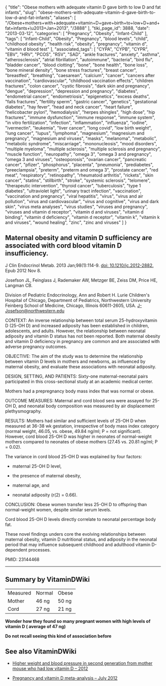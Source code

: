 {
    "title": "Obese mothers with adequate vitamin D gave birth to low D and fat infants",
    "slug": "obese-mothers-with-adequate-vitamin-d-gave-birth-to-low-d-and-fat-infants",
    "aliases": [
        "/Obese+mothers+with+adequate+vitamin+D+gave+birth+to+low+D+and+fat+infants+\u2013+Jan+2013",
        "/3888"
    ],
    "tiki_page_id": 3888,
    "date": "2013-03-12",
    "categories": [
        "Pregnancy",
        "Obesity",
        "Infant-Child"
    ],
    "tags": [
        "Infant-Child",
        "Obesity",
        "Pregnancy",
        "blood levels",
        "child",
        "childhood obesity",
        "health risk",
        "obesity",
        "pregnancy",
        "vitamin d",
        "vitamin d blood test"
    ],
    "associated_tags": [
        "CYPA",
        "CYPB",
        "CYPR",
        "EBV",
        "HRV",
        "PCOS",
        "RSV",
        "SAD",
        "ankle fractures",
        "anxiety",
        "asthma",
        "atherosclerosis",
        "atrial fibrillation",
        "autoimmune",
        "bacteria",
        "bird flu",
        "bladder cancer",
        "blood clotting",
        "bone",
        "bone health",
        "bone loss",
        "bone mineral density",
        "bone stress fractures",
        "breast cancer",
        "breastfed",
        "breathing",
        "caesarean",
        "calcium",
        "cancer",
        "cancers after vaccination",
        "cardiovascular",
        "childhood vaccination effects",
        "children fractures",
        "colon cancer",
        "cystic fibrosis",
        "dark skin and pregnancy",
        "dengue",
        "depression",
        "depression and pregnancy",
        "diabetes",
        "endometrial cancer",
        "endometriosis",
        "epigenetics",
        "excess deaths",
        "falls fractures",
        "fertility sperm",
        "gastric cancer",
        "genetics",
        "gestational diabetes",
        "hay fever",
        "head and neck cancer",
        "heart failure",
        "helicobacter pylori",
        "hemodialysis",
        "herpes shingles",
        "high dose",
        "hip fractures",
        "immune dysfunction",
        "immune response",
        "immune system",
        "in vitro fertilization",
        "infection",
        "inflammation",
        "influenza",
        "iodine",
        "ivermectin",
        "leukemia",
        "liver cancer",
        "long covid",
        "low birth weight",
        "lung cancer",
        "lupus",
        "lymphoma",
        "magnesium",
        "magnesium and pregnancy",
        "magnesium and viruses",
        "masks",
        "melanoma",
        "metabolic",
        "metabolic syndrome",
        "miscarriage",
        "mononucleosis",
        "mood disorders",
        "multiple myeloma",
        "multiple sclerosis",
        "multiple sclerosis and pregnancy",
        "muscle function",
        "neuropathy",
        "omega 3",
        "omega 3 and pregnancy",
        "omega 3 and viruses",
        "osteoporosis",
        "ovarian cancer",
        "pancreatic cancer",
        "pfizer",
        "phosphorus",
        "placenta",
        "pneumonia",
        "prediabetes",
        "preeclampsia",
        "preterm",
        "preterm and omega 3",
        "prostate cancer",
        "red meat",
        "respiratory",
        "retinopathy",
        "rheumatoid arthritis",
        "rickets",
        "skin cancer",
        "statins",
        "stillbirth",
        "stroke",
        "systemic sclerosis",
        "telomere",
        "therapeutic intervention",
        "thyroid cancer",
        "tuberculosis",
        "type 1 diabetes",
        "ultraviolet light",
        "urinary tract infection",
        "vaccination",
        "vaccination and pregnancy",
        "viral hepatitis",
        "virus",
        "virus and air pollution",
        "virus and cardiovascular",
        "virus and cognitive",
        "virus and dark skin",
        "virus meta analyses",
        "virus studies",
        "viruses and pregnancy",
        "viruses and vitamin d receptor",
        "vitamin d and viruses",
        "vitamin d binding",
        "vitamin d deficiency",
        "vitamin d receptor",
        "vitamin k",
        "vitamin k and viruses",
        "wound healing",
        "zinc",
        "zinc and viruses"
    ]
}


## Maternal obesity and vitamin D sufficiency are associated with cord blood vitamin D insufficiency.

J Clin Endocrinol Metab. 2013 Jan;98(1):114-9. [doi: 10.1210/jc.2012-2882.](https://doi.org/10.1210/jc.2012-2882.) Epub 2012 Nov 8.

Josefson JL, Feinglass J, Rademaker AW, Metzger BE, Zeiss DM, Price HE, Langman CB.

Division of Pediatric Endocrinology, Ann and Robert H. Lurie Children's Hospital of Chicago, Department of Pediatrics, Northwestern University Feinberg School of Medicine, Chicago, Illinois 60611-2605, USA. J-Josefson@northwestern.edu

CONTEXT: An inverse relationship between total serum 25-hydroxyvitamin D (25-OH D) and increased adiposity has been established in children, adolescents, and adults. However, the relationship between neonatal adiposity and vitamin D status has not been reported. Both maternal obesity and vitamin D deficiency in pregnancy are common and are associated with adverse pregnancy outcomes.

OBJECTIVE: The aim of the study was to determine the relationship between vitamin D levels in mothers and newborns, as influenced by maternal obesity, and evaluate these associations with neonatal adiposity.

DESIGN, SETTING, AND PATIENTS: Sixty-one maternal-neonatal pairs participated in this cross-sectional study at an academic medical center. 

Mothers had a prepregnancy body mass index that was normal or obese.

OUTCOME MEASURES: Maternal and cord blood sera were assayed for 25-OH D, and neonatal body composition was measured by air displacement plethysmography.

RESULTS: Mothers had similar and sufficient levels of 25-OH D when measured at 36-38 wk gestation, irrespective of body mass index category (normal weight, 46.05, vs. obese, 49.84 ng/ml; P = not significant). However, cord blood 25-OH D was higher in neonates of normal-weight mothers compared to neonates of obese mothers (27.45 vs. 20.81 ng/ml; P = 0.02). 

The variance in cord blood 25-OH D was explained by four factors: 

* maternal 25-OH D level, 

* the presence of maternal obesity, 

* maternal age, and 

* neonatal adiposity (r(2) = 0.66).

CONCLUSION: Obese women transfer less 25-OH D to offspring than normal-weight women, despite similar serum levels. 

Cord blood 25-OH D levels directly correlate to neonatal percentage body fat. 

These novel findings unders core the evolving relationships between maternal obesity, vitamin D nutritional status, and adiposity in the neonatal period that may influence subsequent childhood and adulthood vitamin D-dependent processes.

PMID:     23144468

---

## Summary by VitaminDWiki

| | | |
| --- | --- | --- |
| Measured  | Normal  | Obese |
| Mother | 46 ng  | 50 ng |
| Cord | 27 ng | 21 ng |

 **Wonder how they found so many pregnant women with high levels of vitamin D ( average of 47 ng)** 

 **Do not recall seeing this kind of association before** 

## See also VitaminDWiki

* [Higher weight and blood pressure in second generation from mother mouse who had low vitamin D – 2012](/posts/higher-weight-and-blood-pressure-in-second-generation-from-mother-mouse-who-had-low-vitamin-d-2012)

* [Pregnancy and vitamin D meta-analysis – July 2012](/posts/pregnancy-and-vitamin-d-meta-analysis)